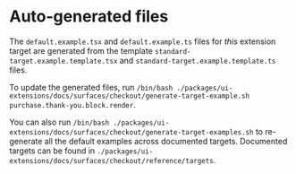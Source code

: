 # Auto-generated files

The `default.example.tsx` and `default.example.ts` files for _this_ extension target are generated from the template `standard-target.example.template.tsx` and `standard-target.example.template.ts` files.

To update the generated files, run `/bin/bash ./packages/ui-extensions/docs/surfaces/checkout/generate-target-example.sh  purchase.thank-you.block.render`.

You can also run `/bin/bash ./packages/ui-extensions/docs/surfaces/checkout/generate-target-examples.sh` to re-generate all the default examples across documented targets.
Documented targets can be found in `./packages/ui-extensions/docs/surfaces/checkout/reference/targets`.
